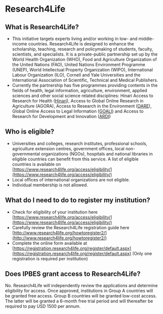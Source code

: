 # Research4Life

## What is Research4Life?

* This initiative targets experts living and/or working in low- and middle-income countries. Research4Life is designed to enhance the scholarship, teaching, research and policymaking of students, faculty, scientists, and specialists. It is a private-public partnership set up by the World Health Organization (WHO), Food and Agriculture Organization of the United Nations (FAO), United Nations Environment Programme (UNEP), World Intellectual Property Organization (WIPO), International Labour Organization (ILO), Cornell and Yale Universities and the International Association of Scientific, Technical and Medical Publishers.
* Currently the partnership has five programmes providing contents in the fields of health, legal information, agriculture, environment, applied sciences and other social science related disciplines: Hinari Access to Research for Health ([Hinari](http://extranet.who.int/hinari/en/partners.php)), Access to Global Online Research in Agriculture (AGORA), Access to Research in the Environment ([OARE](http://oare.research4life.org/content/en/partners.php)), Global Online Access to Legal Information ([GOALI](http://goali.ilo.org/content/en/partners.php)) and Access to Research for Development and Innovation ([ARDI](https://www.wipo.int/ardi/en/partners.html))

## Who is eligible?

* Universities and colleges, research institutes, professional schools, agriculture extension centres, government offices, local non-governmental organizations (NGOs), hospitals and national libraries in eligible countries can benefit from this service. A list of eligible countries is available on [https://www.research4life.org/access/eligibility/](https://www.research4life.org/access/eligibility/)
* Local offices of international organizations are not eligible. 
* Individual membership is not allowed. 

## What do I need to do to register my institution?

* Check for eligibility of your institution here [https://www.research4life.org/access/eligibility/](https://www.research4life.org/access/eligibility/)
* Carefully review the Research4Life registration guide here [http://www.research4life.org/howtoregister2/](http://www.research4life.org/howtoregister2/)
* Complete the online form available at [https://registration.research4life.org/register/default.aspx](https://registration.research4life.org/register/default.aspx) (Only one registration is required per institution)

## Does IPBES grant access to Research4Life?

No. Research4Life will independently review the applications and determine eligibility for access. Once approved, institutions in Group A countries will be granted free access. Group B countries will be granted low-cost access. The latter will be granted a 6-month free trial period and will thereafter be required to pay USD 1500 per annum.
